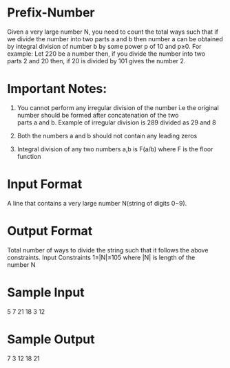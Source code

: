 # Prefix-Number

Given a very large number N, you need to count the total ways such that if we divide the number into two parts a and b then number a can be obtained by integral division of number b by some power p of 10 and p≥0.
For example: Let 220 be a number then, if you divide the number into two parts 2 and 20 then, if 20 is divided by 101 gives the number 2. 

# Important Notes:

1. You cannot perform any irregular division of the number i.e the original number should be formed after concatenation of the two parts a and b. Example of irregular division is 289 divided as 29 and 8

2. Both the numbers a and b should not contain any leading zeros

3. Integral division of any two numbers a,b is F(a/b) where F is the floor function

# Input Format

A line that contains a very large number N(string of digits 0−9).

# Output Format
Total number of ways to divide the string such that it follows the above constraints.
Input Constraints
1≤|N|≤105 where |N| is length of the number N

# Sample Input
5
7 21 18 3 12

# Sample Output
7 3 
12 18 21 
